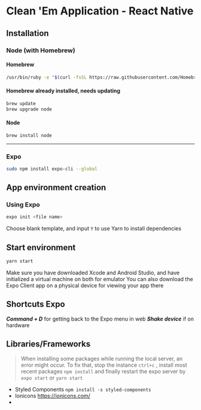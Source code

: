# Clean 'Em Application - React Native

## Installation

### Node (with Homebrew)

#### Homebrew

```sh
/usr/bin/ruby -e "$(curl -fsSL https://raw.githubusercontent.com/Homebrew/install/master/install)"
```

#### Homebrew already installed, needs updating

```sh
brew update
brew upgrade node
```

#### Node

```sh
brew install node
```

---

### Expo

```sh
sudo npm install expo-cli --global
```

## App environment creation

### Using Expo

```sh
expo init <file name>
```

Choose blank template, and input `Y` to use Yarn to install dependencies

## Start environment

```sh
yarn start
```

Make sure you have downloaded Xcode and Android Studio, and have initialized a virtual machine on both for emulator
You can also download the Expo Client app on a physical device for viewing your app there

## Shortcuts Expo

**_Command + D_** for getting back to the Expo menu in web
**_Shake device_** if on hardware

## Libraries/Frameworks

> When installing some packages while running the local server, an error might occur. To fix that, stop the instance `ctrl+c` , install most recent packages `npm install` and finally restart the expo server by `expo start` or `yarn start`

- Styled Components
  `npm install -s styled-components`
- Ionicons
  https://ionicons.com/
-
